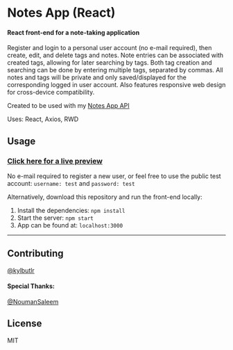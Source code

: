 # Notes App (React)

#### React front-end for a note-taking application

Register and login to a personal user account (no e-mail required), then create, edit, and delete tags and notes. Note entries can be associated with created tags, allowing for later searching by tags. Both tag creation and searching can be done by entering multiple tags, separated by commas. All notes and tags will be private and only saved/displayed for the corresponding logged in user account. Also features responsive web design for cross-device compatibility.

Created to be used with my [Notes App API](https://github.com/kylbutlr/notes-app-api)

Uses: React, Axios, RWD

## Usage

### [Click here for a live preview](https://kylbutlr-notes-react.herokuapp.com/)

No e-mail required to register a new user, or feel free to use the public test account: ```username: test``` and ```password: test```

Alternatively, download this repository and run the front-end locally:

1. Install the dependencies: ```npm install```
2. Start the server: ```npm start``` 
3. App can be found at: ```localhost:3000```

***

## Contributing

[@kylbutlr](https://github.com/kylbutlr)

#### Special Thanks: 

[@NoumanSaleem](https://github.com/NoumanSaleem)

## License

MIT
